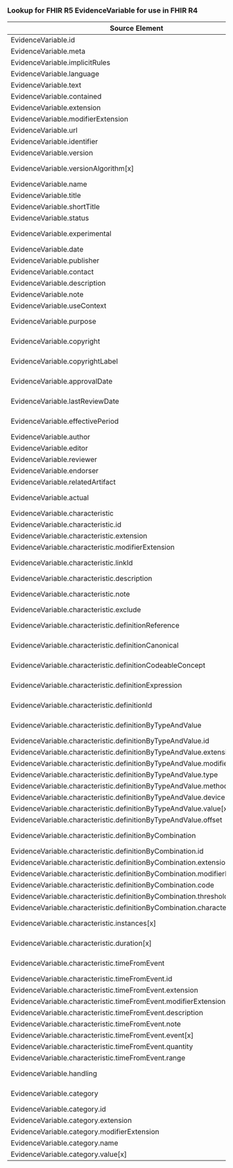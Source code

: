 ### Lookup for FHIR R5 EvidenceVariable for use in FHIR R4

| Source Element | Usage | Target |
| -------------- | ----- | ------ |
| EvidenceVariable.id | UseElementSameName | EvidenceVariable.id |
| EvidenceVariable.meta | UseElementSameName | EvidenceVariable.meta |
| EvidenceVariable.implicitRules | UseElementSameName | EvidenceVariable.implicitRules |
| EvidenceVariable.language | UseElementSameName | EvidenceVariable.language |
| EvidenceVariable.text | UseElementSameName | EvidenceVariable.text |
| EvidenceVariable.contained | UseElementSameName | EvidenceVariable.contained |
| EvidenceVariable.extension | UseElementSameName | EvidenceVariable.extension |
| EvidenceVariable.modifierExtension | UseElementSameName | EvidenceVariable.modifierExtension |
| EvidenceVariable.url | UseElementSameName | EvidenceVariable.url |
| EvidenceVariable.identifier | UseElementSameName | EvidenceVariable.identifier |
| EvidenceVariable.version | UseElementSameName | EvidenceVariable.version |
| EvidenceVariable.versionAlgorithm[x] | UseExtension | http://hl7.org/fhir/5.0/StructureDefinition/extension-EvidenceVariable.versionAlgorithm |
| EvidenceVariable.name | UseElementSameName | EvidenceVariable.name |
| EvidenceVariable.title | UseElementSameName | EvidenceVariable.title |
| EvidenceVariable.shortTitle | UseElementSameName | EvidenceVariable.shortTitle |
| EvidenceVariable.status | UseElementSameName | EvidenceVariable.status |
| EvidenceVariable.experimental | UseExtension | http://hl7.org/fhir/5.0/StructureDefinition/extension-EvidenceVariable.experimental |
| EvidenceVariable.date | UseElementSameName | EvidenceVariable.date |
| EvidenceVariable.publisher | UseElementSameName | EvidenceVariable.publisher |
| EvidenceVariable.contact | UseElementSameName | EvidenceVariable.contact |
| EvidenceVariable.description | UseElementSameName | EvidenceVariable.description |
| EvidenceVariable.note | UseElementSameName | EvidenceVariable.note |
| EvidenceVariable.useContext | UseElementSameName | EvidenceVariable.useContext |
| EvidenceVariable.purpose | UseExtension | http://hl7.org/fhir/5.0/StructureDefinition/extension-EvidenceVariable.purpose |
| EvidenceVariable.copyright | UseExtension | http://hl7.org/fhir/5.0/StructureDefinition/extension-EvidenceVariable.copyright |
| EvidenceVariable.copyrightLabel | UseExtension | http://hl7.org/fhir/5.0/StructureDefinition/extension-EvidenceVariable.copyrightLabel |
| EvidenceVariable.approvalDate | UseExtension | http://hl7.org/fhir/5.0/StructureDefinition/extension-EvidenceVariable.approvalDate |
| EvidenceVariable.lastReviewDate | UseExtension | http://hl7.org/fhir/5.0/StructureDefinition/extension-EvidenceVariable.lastReviewDate |
| EvidenceVariable.effectivePeriod | UseExtension | http://hl7.org/fhir/5.0/StructureDefinition/extension-EvidenceVariable.effectivePeriod |
| EvidenceVariable.author | UseElementSameName | EvidenceVariable.author |
| EvidenceVariable.editor | UseElementSameName | EvidenceVariable.editor |
| EvidenceVariable.reviewer | UseElementSameName | EvidenceVariable.reviewer |
| EvidenceVariable.endorser | UseElementSameName | EvidenceVariable.endorser |
| EvidenceVariable.relatedArtifact | UseElementSameName | EvidenceVariable.relatedArtifact |
| EvidenceVariable.actual | UseExtension | http://hl7.org/fhir/5.0/StructureDefinition/extension-EvidenceVariable.actual |
| EvidenceVariable.characteristic | UseElementSameName | EvidenceVariable.characteristic |
| EvidenceVariable.characteristic.id | UseElementSameName | EvidenceVariable.characteristic.id |
| EvidenceVariable.characteristic.extension | UseElementSameName | EvidenceVariable.characteristic.extension |
| EvidenceVariable.characteristic.modifierExtension | UseElementSameName | EvidenceVariable.characteristic.modifierExtension |
| EvidenceVariable.characteristic.linkId | UseExtension | http://hl7.org/fhir/5.0/StructureDefinition/extension-EvidenceVariable.characteristic.linkId |
| EvidenceVariable.characteristic.description | UseElementSameName | EvidenceVariable.characteristic.description |
| EvidenceVariable.characteristic.note | UseExtension | http://hl7.org/fhir/5.0/StructureDefinition/extension-EvidenceVariable.characteristic.note |
| EvidenceVariable.characteristic.exclude | UseElementSameName | EvidenceVariable.characteristic.exclude |
| EvidenceVariable.characteristic.definitionReference | UseExtension | http://hl7.org/fhir/5.0/StructureDefinition/extension-EvidenceVariable.characteristic.definitionReference |
| EvidenceVariable.characteristic.definitionCanonical | UseExtension | http://hl7.org/fhir/5.0/StructureDefinition/extension-EvidenceVariable.characteristic.definitionCanonical |
| EvidenceVariable.characteristic.definitionCodeableConcept | UseExtension | http://hl7.org/fhir/5.0/StructureDefinition/extension-EvidenceVariable.characteristic.definitionCodeableConcept |
| EvidenceVariable.characteristic.definitionExpression | UseExtension | http://hl7.org/fhir/5.0/StructureDefinition/extension-EvidenceVariable.characteristic.definitionExpression |
| EvidenceVariable.characteristic.definitionId | UseExtension | http://hl7.org/fhir/5.0/StructureDefinition/extension-EvidenceVariable.characteristic.definitionId |
| EvidenceVariable.characteristic.definitionByTypeAndValue | UseExtension | http://hl7.org/fhir/5.0/StructureDefinition/extension-EvidenceVariable.characteristic.definitionByTypeAndValue |
| EvidenceVariable.characteristic.definitionByTypeAndValue.id | UseExtensionFromAncestor | - |
| EvidenceVariable.characteristic.definitionByTypeAndValue.extension | UseExtensionFromAncestor | - |
| EvidenceVariable.characteristic.definitionByTypeAndValue.modifierExtension | UseExtensionFromAncestor | - |
| EvidenceVariable.characteristic.definitionByTypeAndValue.type | UseExtensionFromAncestor | - |
| EvidenceVariable.characteristic.definitionByTypeAndValue.method | UseExtensionFromAncestor | - |
| EvidenceVariable.characteristic.definitionByTypeAndValue.device | UseExtensionFromAncestor | - |
| EvidenceVariable.characteristic.definitionByTypeAndValue.value[x] | UseExtensionFromAncestor | - |
| EvidenceVariable.characteristic.definitionByTypeAndValue.offset | UseExtensionFromAncestor | - |
| EvidenceVariable.characteristic.definitionByCombination | UseExtension | http://hl7.org/fhir/5.0/StructureDefinition/extension-EvidenceVariable.characteristic.definitionByCombination |
| EvidenceVariable.characteristic.definitionByCombination.id | UseExtensionFromAncestor | - |
| EvidenceVariable.characteristic.definitionByCombination.extension | UseExtensionFromAncestor | - |
| EvidenceVariable.characteristic.definitionByCombination.modifierExtension | UseExtensionFromAncestor | - |
| EvidenceVariable.characteristic.definitionByCombination.code | UseExtensionFromAncestor | - |
| EvidenceVariable.characteristic.definitionByCombination.threshold | UseExtensionFromAncestor | - |
| EvidenceVariable.characteristic.definitionByCombination.characteristic | UseExtensionFromAncestor | - |
| EvidenceVariable.characteristic.instances[x] | UseExtension | http://hl7.org/fhir/5.0/StructureDefinition/extension-EvidenceVariable.characteristic.instances |
| EvidenceVariable.characteristic.duration[x] | UseExtension | http://hl7.org/fhir/5.0/StructureDefinition/extension-EvidenceVariable.characteristic.duration |
| EvidenceVariable.characteristic.timeFromEvent | UseExtension | http://hl7.org/fhir/5.0/StructureDefinition/extension-EvidenceVariable.characteristic.timeFromEvent |
| EvidenceVariable.characteristic.timeFromEvent.id | UseExtensionFromAncestor | - |
| EvidenceVariable.characteristic.timeFromEvent.extension | UseExtensionFromAncestor | - |
| EvidenceVariable.characteristic.timeFromEvent.modifierExtension | UseExtensionFromAncestor | - |
| EvidenceVariable.characteristic.timeFromEvent.description | UseExtensionFromAncestor | - |
| EvidenceVariable.characteristic.timeFromEvent.note | UseExtensionFromAncestor | - |
| EvidenceVariable.characteristic.timeFromEvent.event[x] | UseExtensionFromAncestor | - |
| EvidenceVariable.characteristic.timeFromEvent.quantity | UseExtensionFromAncestor | - |
| EvidenceVariable.characteristic.timeFromEvent.range | UseExtensionFromAncestor | - |
| EvidenceVariable.handling | UseExtension | http://hl7.org/fhir/5.0/StructureDefinition/extension-EvidenceVariable.handling |
| EvidenceVariable.category | UseExtension | http://hl7.org/fhir/5.0/StructureDefinition/extension-EvidenceVariable.category |
| EvidenceVariable.category.id | UseExtensionFromAncestor | - |
| EvidenceVariable.category.extension | UseExtensionFromAncestor | - |
| EvidenceVariable.category.modifierExtension | UseExtensionFromAncestor | - |
| EvidenceVariable.category.name | UseExtensionFromAncestor | - |
| EvidenceVariable.category.value[x] | UseExtensionFromAncestor | - |
